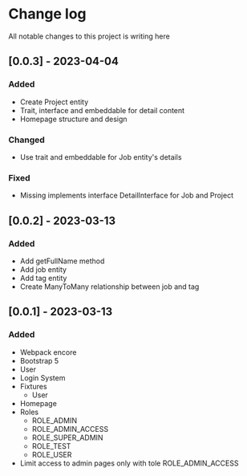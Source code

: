 # Change log
All notable changes to this project is writing here

## [0.0.3] - 2023-04-04

### Added
- Create Project entity
- Trait, interface and embeddable for detail content
- Homepage structure and design

### Changed
- Use trait and embeddable for Job entity's details

### Fixed
- Missing implements interface DetailInterface for Job and Project

## [0.0.2] - 2023-03-13

### Added
- Add getFullName method
- Add job entity
- Add tag entity
- Create ManyToMany relationship between job and tag

## [0.0.1] - 2023-03-13

### Added
- Webpack encore
- Bootstrap 5
- User
- Login System
- Fixtures
  - User
- Homepage
- Roles
  - ROLE_ADMIN
  - ROLE_ADMIN_ACCESS
  - ROLE_SUPER_ADMIN
  - ROLE_TEST
  - ROLE_USER
- Limit access to admin pages only with tole ROLE_ADMIN_ACCESS